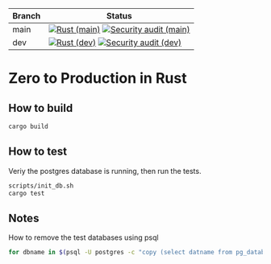 | Branch | Status |
|--------|--------|
| main | [![Rust (main)](https://github.com/rs333/zero2prod/actions/workflows/general.yml/badge.svg?branch=main)](https://github.com/rs333/zero2prod/actions/workflows/general.yml) [![Security audit (main)](https://github.com/rs333/zero2prod/actions/workflows/audit.yml/badge.svg?branch=main)](https://github.com/rs333/zero2prod/actions/workflows/audit.yml) |
| dev | [![Rust (dev)](https://github.com/rs333/zero2prod/actions/workflows/general.yml/badge.svg?branch=dev)](https://github.com/rs333/zero2prod/actions/workflows/general.yml) [![Security audit (dev)](https://github.com/rs333/zero2prod/actions/workflows/audit.yml/badge.svg?branch=dev)](https://github.com/rs333/zero2prod/actions/workflows/audit.yml) |

# Zero to Production in Rust
## How to build
```bash
cargo build
```
## How to test
Veriy the postgres database is running, then run the tests.
```bash
scripts/init_db.sh
cargo test
```
## Notes
How to remove the test databases using psql
```bash
for dbname in $(psql -U postgres -c "copy (select datname from pg_database where datname like '%-%-%-%-%') to stdout"); do     echo "$dbname"; psql -U postgres -c "drop database \"$dbname\""; done
```